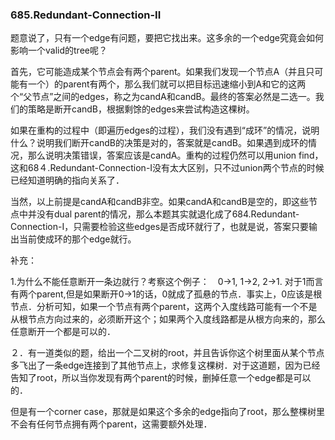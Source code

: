 ### 685.Redundant-Connection-II

题意说了，只有一个edge有问题，要把它找出来。这多余的一个edge究竟会如何影响一个valid的tree呢？

首先，它可能造成某个节点会有两个parent。如果我们发现一个节点A（并且只可能有一个）的parent有两个，那么我们就可以把目标迅速缩小到A和它的这两个“父节点”之间的edges，称之为candA和candB。最终的答案必然是二选一。我们的策略是断开candB，根据剩馀的edges来尝试构造这棵树。

如果在重构的过程中（即遍历edges的过程），我们没有遇到“成环”的情况，说明什么？说明我们断开candB的决策是对的，答案就是candB。如果遇到成环的情况，那么说明决策错误，答案应该是candA。重构的过程仍然可以用union find，这和68４.Redundant-Connection-I没有太大区别，只不过union两个节点的时候已经知道明确的指向关系了．

当然，以上前提是candA和candB非空。如果candA和candB是空的，即这些节点中并没有dual parent的情况，那么本题其实就退化成了684.Redundant-Connection-I，只需要检验这些edges是否成环就行了，也就是说，答案只要输出当前使成环的那个edge就行。

补充：

1.为什么不能任意断开一条边就行？考察这个例子：　0->1, 1->2, 2->1. 对于1而言有两个parent,但是如果断开0->1的话，0就成了孤悬的节点．事实上，0应该是根节点．分析可知，如果一个节点有两个parent，这两个入度线路可能有一个不是从根节点方向过来的，必须断开这个；如果两个入度线路都是从根方向来的，那么任意断开一个都是可以的．

２．有一道类似的题，给出一个二叉树的root，并且告诉你这个树里面从某个节点多飞出了一条edge连接到了其他节点上，求修复这棵树．对于这道题，因为已经告知了root，所以当你发现有两个parent的时候，删掉任意一个edge都是可以的．

但是有一个corner case，那就是如果这个多余的edge指向了root，那么整棵树里不会有任何节点拥有两个parent，这需要额外处理．
